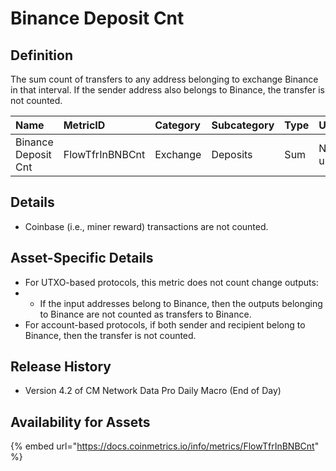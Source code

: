 # Binance Deposit Cnt

## Definition

The sum count of transfers to any address belonging to exchange Binance in that interval. If the sender address also belongs to Binance, the transfer is not counted.

| Name | MetricID | Category | Subcategory | Type | Unit | Interval |
| :--- | :--- | :--- | :--- | :--- | :--- | :--- |
| Binance Deposit Cnt | FlowTfrInBNBCnt | Exchange | Deposits | Sum | Native units | 1 block, 1 day |

## Details

* Coinbase \(i.e., miner reward\) transactions are not counted.

## Asset-Specific Details

* For UTXO-based protocols, this metric does not count change outputs:
* * If the input addresses belong to Binance, then the outputs belonging to Binance are not counted as transfers to Binance.
* For account-based protocols, if both sender and recipient belong to Binance, then the transfer is not counted.

## Release History

* Version 4.2 of CM Network Data Pro Daily Macro \(End of Day\)

## Availability for Assets

{% embed url="https://docs.coinmetrics.io/info/metrics/FlowTfrInBNBCnt" %}




